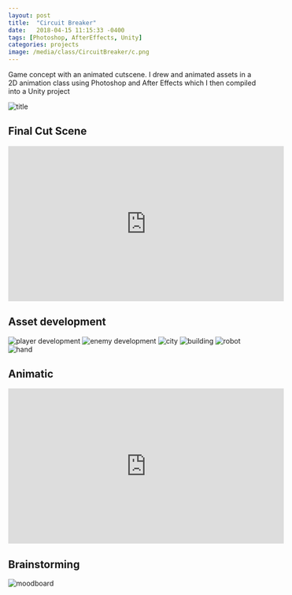 ```yaml
---
layout: post
title:  "Circuit Breaker"
date:   2018-04-15 11:15:33 -0400
tags: [Photoshop, AfterEffects, Unity]
categories: projects
image: /media/class/CircuitBreaker/c.png
---
```


Game concept with an animated cutscene. I drew and animated assets in a 2D animation class using Photoshop and After Effects which I then compiled into a Unity project

<!--more-->

![title]({{site.url}}/media/class/CircuitBreaker/title.png)

## Final Cut Scene

<iframe width="560" height="315" src="https://www.youtube.com/embed/NjhhjCpR-IY" frameborder="0" allow="accelerometer; autoplay; encrypted-media; gyroscope; picture-in-picture" allowfullscreen></iframe>

## Asset development

![player development]({{site.url}}/media/class/CircuitBreaker/sprite4_strip5.png)
![enemy development]({{site.url}}/media/class/CircuitBreaker/sprite7_strip5.png)
![city]({{site.url}}/media/class/CircuitBreaker/raw/spr_city_2.png)
![building]({{site.url}}/media/class/CircuitBreaker/raw/shot2_6.png)
![robot]({{site.url}}/media/class/CircuitBreaker/raw/shot5_3.png)
![hand]({{site.url}}/media/class/CircuitBreaker/raw/sprite15_4.png)

## Animatic

<iframe width="560" height="315" src="https://www.youtube.com/embed/zYanYyPmu3o" frameborder="0" allow="accelerometer; autoplay; encrypted-media; gyroscope; picture-in-picture" allowfullscreen></iframe>

## Brainstorming

![moodboard]({{site.url}}/media/class/CircuitBreaker/CircuitBreakerMoodboard.png)